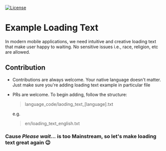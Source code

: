 [![License](https://img.shields.io/badge/license-MIT%20License-brightgreen.svg)](https://opensource.org/licenses/MIT)

# Example Loading Text

In modern mobile applications, we need intuitive and creative loading text that make user 
happy to waiting. No sensitive issues i.e., race, religion, etc are allowed.

## Contribution
 * Contributions are always welcome. Your native language doesn't matter. Just make sure you're adding loading text example in particular file
 * PRs are welcome. To begin adding, follow the structure:
 
   > language_code/laoding_text_[language].txt
 
    e.g.
   
   > en/loading_text_english.txt

### Cause *Please wait...* is too Mainstream, so let's make loading text great again :wink:
   
